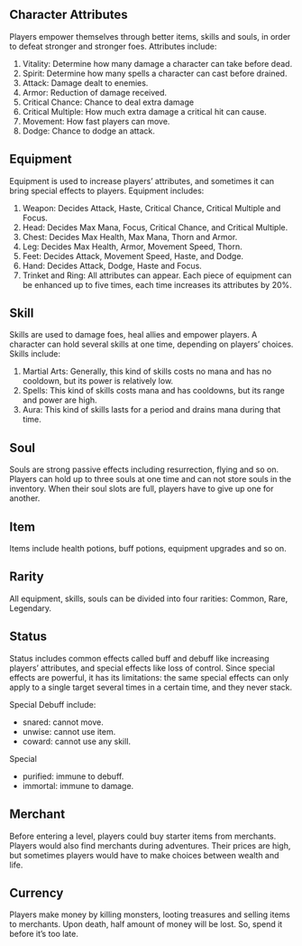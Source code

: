 <a id="manual"></a>
## Character Attributes

Players empower themselves through better items, skills and souls, in order to defeat stronger and stronger foes.
Attributes include:
1.  Vitality: Determine how many damage a character can take before dead.
2.  Spirit: Determine how many spells a character can cast before drained.
3.  Attack: Damage dealt to enemies.
4.  Armor: Reduction of damage received.
5.  Critical Chance: Chance to deal extra damage
6.  Critical Multiple: How much extra damage a critical hit can cause.
7.  Movement: How fast players can move.
8. Dodge: Chance to dodge an attack.

## Equipment

Equipment is used to increase players’ attributes, and sometimes it can bring special effects to players.
Equipment includes:
1.  Weapon: Decides Attack, Haste, Critical Chance, Critical Multiple and Focus.
2.  Head: Decides Max Mana, Focus, Critical Chance, and Critical Multiple.
3.  Chest: Decides Max Health, Max Mana, Thorn and Armor.
4.  Leg: Decides Max Health, Armor, Movement Speed, Thorn.
5.  Feet: Decides Attack, Movement Speed, Haste, and Dodge.
6.  Hand: Decides Attack, Dodge, Haste and Focus.
7.  Trinket and Ring: All attributes can appear.
Each piece of equipment can be enhanced up to five times, each time increases its attributes by 20%.

## Skill

Skills are used to damage foes, heal allies and empower players.
A character can hold several skills at one time, depending on players’ choices.
Skills include:
1.	Martial Arts: Generally, this kind of skills costs no mana and has no cooldown, but its power is relatively low.
2.	Spells: This kind of skills costs mana and has cooldowns, but its range and power are high.
3.	Aura: This kind of skills lasts for a period and drains mana during that time.

## Soul

Souls are strong passive effects including resurrection, flying and so on.
Players can hold up to three souls at one time and can not store souls in the inventory.
When their soul slots are full, players have to give up one for another.


## Item

Items include health potions, buff potions, equipment upgrades and so on.

## Rarity

All equipment, skills, souls can be divided into four rarities: Common, Rare, Legendary.
    
## Status

Status includes common effects called buff and debuff like increasing players’ attributes, and special effects like loss of control.
Since special effects are powerful, it has its limitations: the same special effects can only apply to a single target several times in a certain time, and they never stack.

Special Debuff include:
*   snared: cannot move.
*   unwise: cannot use item.
*   coward: cannot use any skill.

Special 
*   purified: immune to debuff.
*   immortal: immune to damage.

## Merchant

Before entering a level, players could buy starter items from merchants.
Players would also find merchants during adventures. Their prices are high, but sometimes players would have to make choices between wealth and life.

## Currency

Players make money by killing monsters, looting treasures and selling items to merchants.
Upon death, half amount of money will be lost. So, spend it before it’s too late.

